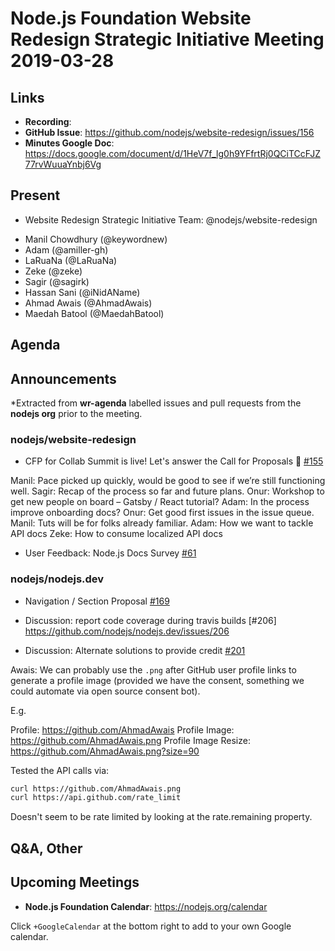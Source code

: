# Node.js Foundation Website Redesign Strategic Initiative Meeting 2019-03-28

## Links

* **Recording**:
* **GitHub Issue**: https://github.com/nodejs/website-redesign/issues/156
* **Minutes Google Doc**: https://docs.google.com/document/d/1HeV7f_lg0h9YFfrtRj0QCiTCcFJZ77rvWuuaYnbj6Vg

## Present

* Website Redesign Strategic Initiative Team: @nodejs/website-redesign

- Manil Chowdhury (@keywordnew)
- Adam (@amiller-gh)
- LaRuaNa (@LaRuaNa)
- Zeke (@zeke)
- Sagir (@sagirk)
- Hassan Sani (@iNidAName)
- Ahmad Awais (@AhmadAwais)
- Maedah Batool (@MaedahBatool)


## Agenda

## Announcements

*Extracted from **wr-agenda** labelled issues and pull requests from the **nodejs org** prior to the meeting.

### nodejs/website-redesign

* CFP for Collab Summit is live! Let's answer the Call for Proposals 📣 [#155](https://github.com/nodejs/website-redesign/issues/155)

Manil: Pace picked up quickly, would be good to see if we’re still functioning well.
Sagir: Recap of the process so far and future plans.
Onur: Workshop to get new people on board – Gatsby / React tutorial?
Adam: In the process improve onboarding docs?
Onur: Get good first issues in the issue queue.
Manil: Tuts will be for folks already familiar.
Adam: How we want to tackle API docs
Zeke: How to consume localized API docs

* User Feedback: Node.js Docs Survey  [#61](https://github.com/nodejs/website-redesign/issues/61)

### nodejs/nodejs.dev

* Navigation / Section Proposal [#169](https://github.com/nodejs/nodejs.dev/issues/169)

* Discussion: report code coverage during travis builds [#206] https://github.com/nodejs/nodejs.dev/issues/206 

* Discussion: Alternate solutions to provide credit [#201](https://github.com/nodejs/nodejs.dev/issues/201)

Awais: We can probably use the `.png` after GitHub user profile links to generate a profile image (provided we have the consent, something we could automate via open source consent bot).

E.g. 

Profile: https://github.com/AhmadAwais
Profile Image: https://github.com/AhmadAwais.png
Profile Image Resize: https://github.com/AhmadAwais.png?size=90

Tested the API calls via:

```sh
curl https://github.com/AhmadAwais.png
curl https://api.github.com/rate_limit
```
Doesn't seem to be rate limited by looking at the rate.remaining property.

## Q&A, Other

## Upcoming Meetings

* **Node.js Foundation Calendar**: https://nodejs.org/calendar

Click `+GoogleCalendar` at the bottom right to add to your own Google calendar.
